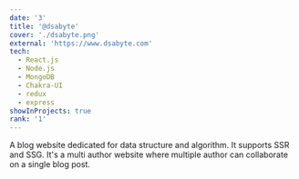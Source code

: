 ```yaml
---
date: '3'
title: '@dsabyte'
cover: './dsabyte.png'
external: 'https://www.dsabyte.com'
tech:
  - React.js
  - Node.js
  - MongoDB
  - Chakra-UI
  - redux
  - express
showInProjects: true
rank: '1'
---
```


A blog website dedicated for data structure and algorithm. It supports SSR and SSG. It's a multi author website where multiple author can collaborate on a single blog post.
